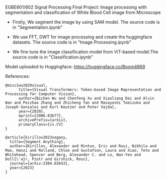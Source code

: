EGBE601/602 Signal Processing Final Project:
Image processing with segmentation and classification of White Blood Cell image from Microscope

- Firstly, We segment the image by using SAM model. The source code is in "Segmentation.ipynb"

- We use FFT, DWT for image processing and create the huggingface datasets. The source code is in "Image Processing.ipynb"

- We fine tune the image classification model from ViT-based model.The source code is in "Classification.ipynb"

Model uploaded to Huggingface: https://huggingface.co/Boom4869

References:
```
@misc{wu2020visual,
      title={Visual Transformers: Token-based Image Representation and Processing for Computer Vision}, 
      author={Bichen Wu and Chenfeng Xu and Xiaoliang Dai and Alvin Wan and Peizhao Zhang and Zhicheng Yan and Masayoshi Tomizuka and Joseph Gonzalez and Kurt Keutzer and Peter Vajda},
      year={2020},
      eprint={2006.03677},
      archivePrefix={arXiv},
      primaryClass={cs.CV}
}
```
```
@article{kirillov2023segany,
  title={Segment Anything},
  author={Kirillov, Alexander and Mintun, Eric and Ravi, Nikhila and Mao, Hanzi and Rolland, Chloe and Gustafson, Laura and Xiao, Tete and Whitehead, Spencer and Berg, Alexander C. and Lo, Wan-Yen and Doll{\'a}r, Piotr and Girshick, Ross},
  journal={arXiv:2304.02643},
  year={2023}
}
```
